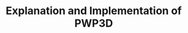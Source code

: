 ---
layout: post
title: Explanation and Implementation of PWP3D
tags: 
    - SLM
    - object pose estimation
---